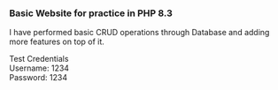 ### Basic Website for practice in PHP 8.3
I have performed basic CRUD operations through Database and adding more features on top of it.

Test Credentials <br>
Username: 1234 <br>
Password: 1234
